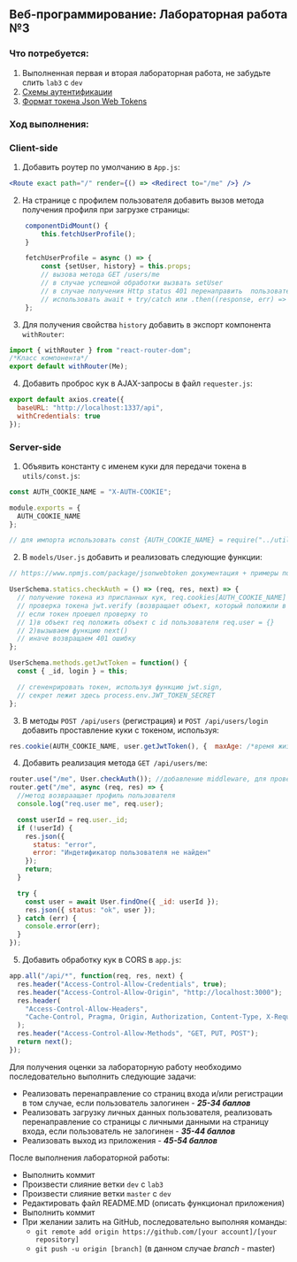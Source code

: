 ﻿## Веб-программирование: Лабораторная работа №3

### Что потребуется:

1. Выполненная первая и вторая лабораторная работа, не забудьте слить `lab3` с `dev`
2. [Схемы аутентификации](https://habr.com/ru/company/dataart/blog/262817/)
3. [Формат токена Json Web Tokens](https://ru.wikipedia.org/wiki/JSON_Web_Token)

### Ход выполнения:

### Client-side

1. Добавить роутер по умолчанию в `App.js`:

```jsx harmony
<Route exact path="/" render={() => <Redirect to="/me" />} />
```

2. На странице с профилем пользователя добавить вызов метода получения профиля при загрузке страницы:

```jsx harmony
    componentDidMount() {
        this.fetchUserProfile();
    }

    fetchUserProfile = async () => {
        const {setUser, history} = this.props;
        // вызова метода GET /users/me
        // в случае успешной обработки вызвать setUser
        // в случае получения Http status 401 перенаправить  пользователя на login
        // использовать await + try/catch или .then((response, err) => {})
    };
```

3. Для получения свойства `history` добавить в экспорт компонента `withRouter`:

```jsx harmony
import { withRouter } from "react-router-dom";
/*Класс компонента*/
export default withRouter(Me);
```

4. Добавить проброс кук в AJAX-запросы в файл `requester.js`:

```javascript
export default axios.create({
  baseURL: "http://localhost:1337/api",
  withCredentials: true
});
```

### Server-side

1. Объявить константу с именем куки для передачи токена в `utils/const.js`:

```javascript
const AUTH_COOKIE_NAME = "X-AUTH-COOKIE";

module.exports = {
  AUTH_COOKIE_NAME
};

// для импорта использовать const {AUTH_COOKIE_NAME} = require("../utils/const");
```

2. В `models/User.js` добавить и реализовать следующие функции:

```javascript
// https://www.npmjs.com/package/jsonwebtoken документация + примеры по библиотеке jwt

UserSchema.statics.checkAuth = () => (req, res, next) => {
  // получение токена из присланных кук, req.cookies[AUTH_COOKIE_NAME]
  // проверка токена jwt.verify (возвращает объект, который положили в getJwtToken)
  // если токен проешел проверку то
  // 1)в объект req положить объект с id пользователя req.user = {}
  // 2)вызываем функцию next()
  // иначе возвращаем 401 ошибку
};

UserSchema.methods.getJwtToken = function() {
  const { _id, login } = this;

  // сгененрировать токен, используя функцию jwt.sign,
  // секрет лежит здесь process.env.JWT_TOKEN_SECRET
};
```

3. В методы `POST /api/users` (регистрация) и `POST /api/users/login` добавить проставление куки с токеном,
   используя:

```javascript
res.cookie(AUTH_COOKIE_NAME, user.getJwtToken(), {  maxAge: /*время жизни куки в MS*/, httpOnly: true});
```

4. Добавить реализация метода `GET /api/users/me`:

```javascript
router.use("/me", User.checkAuth()); //добавление middleware, для проверки токена при каждом запросе
router.get("/me", async (req, res) => {
  //метод возвраащает профиль пользователя
  console.log("req.user me", req.user);

  const userId = req.user._id;
  if (!userId) {
    res.json({
      status: "error",
      error: "Индетификатор пользователя не найден"
    });
    return;
  }

  try {
    const user = await User.findOne({ _id: userId });
    res.json({ status: "ok", user });
  } catch (err) {
    console.error(err);
  }
});
```

5. Добавить обработку кук в CORS в `app.js`:

```javascript
app.all("/api/*", function(req, res, next) {
  res.header("Access-Control-Allow-Credentials", true);
  res.header("Access-Control-Allow-Origin", "http://localhost:3000");
  res.header(
    "Access-Control-Allow-Headers",
    "Cache-Control, Pragma, Origin, Authorization, Content-Type, X-Requested-With"
  );
  res.header("Access-Control-Allow-Methods", "GET, PUT, POST");
  return next();
});
```

Для получения оценки за лабораторную работу необходимо последовательно выполнить следующие задачи:

- Реализовать перенаправление со страниц входа и/или регистрации в том случае, если пользователь залогинен - **_25-34 баллов_**
- Реализовать загрузку личных данных пользователя, реализовать перенаправление со страницы с личными данными на страницу входа, если пользователь не залогинен - **_35-44 баллов_**
- Реализовать выход из приложения - **_45-54 баллов_**

После выполнения лабораторной работы:

- Выполнить коммит
- Произвести слияние ветки `dev` с `lab3`
- Произвести слияние ветки `master` с `dev`
- Редактировать файл README.MD (описать функционал приложения)
- Выполнить коммит
- При желании залить на GitHub, последовательно выполняя команды:
  - `git remote add origin https://github.com/[your account]/[your repository]`
  - `git push -u origin [branch]` (в данном случае _branch_ - master)
